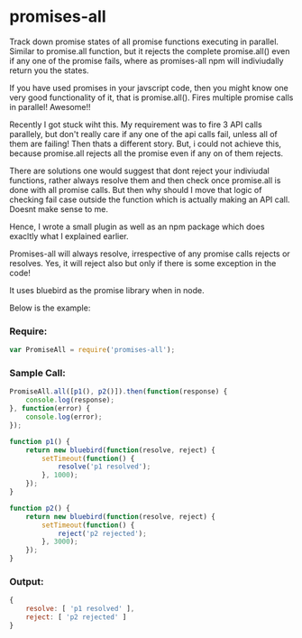 # promises-all
Track down promise states of all promise functions executing in parallel. Similar to promise.all function, but it rejects the complete promise.all() even if any one of the promise fails, where as promises-all npm will indiviudally return you the states.

If you have used promises in your javscript code, then you might know one very good functionality of it, that is promise.all(). Fires multiple promise calls in parallel! Awesome!!

Recently I got stuck wiht this. My requirement was to fire 3 API calls parallely, but don't really care if any one of the api calls fail, unless all of them are failing! Then thats a different story. But, i could not achieve this, because promise.all rejects all the promise even if any on of them rejects.

There are solutions one would suggest that dont reject your indiviudal functions, rather always resolve them and then check once promise.all is done with all promise calls. But then why should I move that logic of checking fail case outside the function which is actually making an API call. Doesnt make sense to me.

Hence, I wrote a small plugin as well as an npm package which does exacltly what I explained earlier.

Promises-all will always resolve, irrespective of any promise calls rejects or resolves. Yes, it will reject also but only if there is some exception in the code!

It uses bluebird as the promise library when in node.

Below is the example:

### Require:
```javascript
var PromiseAll = require('promises-all');
```

### Sample Call:
```javascript
PromiseAll.all([p1(), p2()]).then(function(response) {
	console.log(response);
}, function(error) {
	console.log(error);
});

function p1() {
	return new bluebird(function(resolve, reject) {
		setTimeout(function() {
			resolve('p1 resolved');
		}, 1000);
	});	
}

function p2() {
	return new bluebird(function(resolve, reject) {
		setTimeout(function() {
			reject('p2 rejected');
		}, 3000);
	});	
}
```

### Output:
```javascript
{
	resolve: [ 'p1 resolved' ],
	reject: [ 'p2 rejected' ] 
}
```